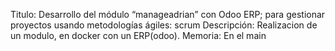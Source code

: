 Titulo: Desarrollo del módulo “manageadrian” con Odoo ERP; para gestionar proyectos usando metodologías ágiles: scrum
Descripción: Realizacion de un modulo, en docker con un ERP(odoo).
Memoria: En el main
